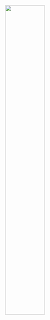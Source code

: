 <img src="[https://i.imgur.com/ZWnhY9T.png](https://github.com/AN4846/Data-Visualization/blob/main/Sentiment%20Final.png?raw=true)" width=50% height=50%>
